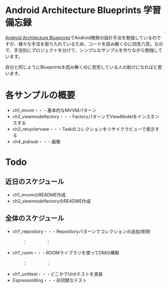 # Android Architecture Blueprints 学習備忘録

[Android Architecture Blueprints](https://github.com/android/architecture-samples)でAndroid開発の設計手法を勉強しているのですが、様々な手法を取り入れているため、コードを読み解くのに四苦八苦。なので、手法別にプロジェクトを分けて、シンプルなサンプルを作りながら勉強しています。

自分と同じようにBlueprintsを読み解くのに苦労している人の助けになればと思います。

# 各サンプルの概要

- ch1_mvvm・・・基本的なMVVMパターン
- ch2_viewmodelfactory・・・FactoryパターンでViewModelをインスタンスする
- ch3_recyclerview・・・Taskのコレクションをリサイクラビューで表示する
- ch4_pubsub・・・画像

# Todo

## 近日のスケジュール

- ch1_mvvmのREADME作成
- ch2_viewmodelfactoryのREADME作成

## 全体のスケジュール

- ch?_repository・・・Repositoryパターンでコレクションの追加/削除

　　　　：
　　　　：

- ch?_room・・・ROOMライブラリを使ってDMの構築

　　　　：
　　　　：

- ch?_unittest・・・どこかでUnitテストを実装
- EspressoIdling・・・非同期なテスト
